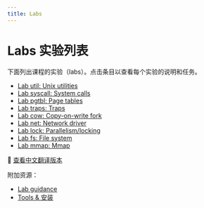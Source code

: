 ```yaml
---
title: Labs
---
```


# Labs 实验列表

下面列出课程的实验（labs）。点击条目以查看每个实验的说明和任务。

- [Lab util: Unix utilities](/mit6.1810/labs/util.md)
- [Lab syscall: System calls](/mit6.1810/labs/syscall.md)
- [Lab pgtbl: Page tables](/mit6.1810/labs/pgtbl.md)
- [Lab traps: Traps](/mit6.1810/labs/traps.md)
- [Lab cow: Copy-on-write fork](/mit6.1810/labs/cow.md)
- [Lab net: Network driver](/mit6.1810/labs/net.md)
- [Lab lock: Parallelism/locking](/mit6.1810/labs/lock.md)
- [Lab fs: File system](/mit6.1810/labs/fs.md)
- [Lab mmap: Mmap](/mit6.1810/labs/mmap.md)

📌 [查看中文翻译版本](/mit6.1810/labs/zh/)

附加资源：

- [Lab guidance](/mit6.1810/labs/guidance.md)
- [Tools & 安装](/mit6.1810/labs/tools.md)
